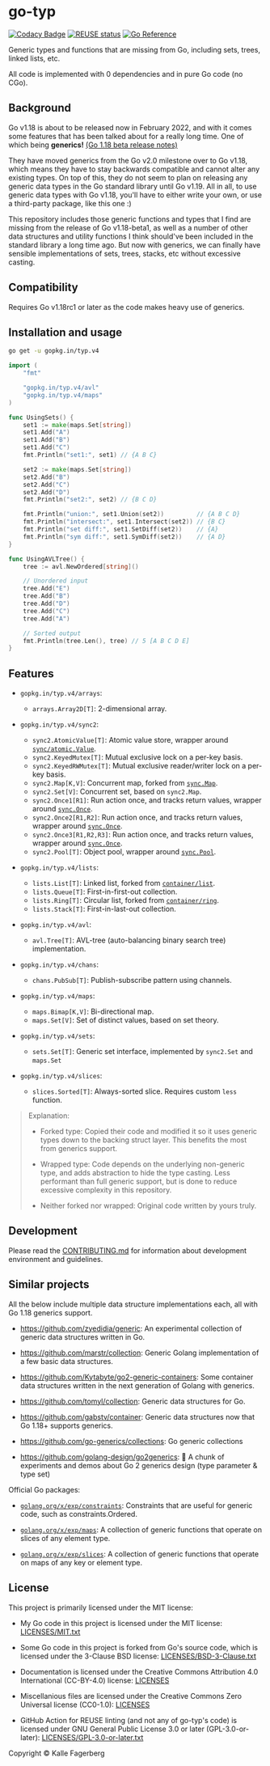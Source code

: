 <!--
SPDX-FileCopyrightText: 2022 Kalle Fagerberg

SPDX-License-Identifier: CC-BY-4.0
-->

# go-typ

[![Codacy Badge](https://api.codacy.com/project/badge/Grade/6b0289f204c044c2911a53c67a4833d9)](https://app.codacy.com/gh/go-typ/typ?utm_source=github.com&utm_medium=referral&utm_content=go-typ/typ&utm_campaign=Badge_Grade_Settings)
[![REUSE status](https://api.reuse.software/badge/github.com/go-typ/typ)](https://api.reuse.software/info/github.com/go-typ/typ)
[![Go Reference](https://pkg.go.dev/badge/gopkg.in/typ.v4.svg)](https://pkg.go.dev/gopkg.in/typ.v4)

Generic types and functions that are missing from Go, including sets, trees,
linked lists, etc.

All code is implemented with 0 dependencies and in pure Go code (no CGo).

## Background

Go v1.18 is about to be released now in February 2022, and with it comes some
features that has been talked about for a really long time. One of which being
**generics!** [(Go 1.18 beta release notes)](https://tip.golang.org/doc/go1.18)

They have moved generics from the Go v2.0 milestone over to Go v1.18, which
means they have to stay backwards compatible and cannot alter any existing
types. On top of this, they do not seem to plan on releasing any generic data
types in the Go standard library until Go v1.19. All in all, to use generic
data types with Go v1.18, you'll have to either write your own, or use a
third-party package, like this one :)

This repository includes those generic functions and types that I find are
missing from the release of Go v1.18-beta1, as well as a number of other
data structures and utility functions I think should've been included in the
standard library a long time ago. But now with generics, we can finally have
sensible implementations of sets, trees, stacks, etc without excessive casting.

## Compatibility

Requires Go v1.18rc1 or later as the code makes heavy use of generics.

## Installation and usage

```sh
go get -u gopkg.in/typ.v4
```

```go
import (
	"fmt"

	"gopkg.in/typ.v4/avl"
	"gopkg.in/typ.v4/maps"
)

func UsingSets() {
	set1 := make(maps.Set[string])
	set1.Add("A")
	set1.Add("B")
	set1.Add("C")
	fmt.Println("set1:", set1) // {A B C}

	set2 := make(maps.Set[string])
	set2.Add("B")
	set2.Add("C")
	set2.Add("D")
	fmt.Println("set2:", set2) // {B C D}

	fmt.Println("union:", set1.Union(set2))         // {A B C D}
	fmt.Println("intersect:", set1.Intersect(set2)) // {B C}
	fmt.Println("set diff:", set1.SetDiff(set2))    // {A}
	fmt.Println("sym diff:", set1.SymDiff(set2))    // {A D}
}

func UsingAVLTree() {
	tree := avl.NewOrdered[string]()

	// Unordered input
	tree.Add("E")
	tree.Add("B")
	tree.Add("D")
	tree.Add("C")
	tree.Add("A")

	// Sorted output
	fmt.Println(tree.Len(), tree) // 5 [A B C D E]
}
```

## Features

<!-- lint disable maximum-line-length -->

- `gopkg.in/typ.v4/arrays`:

  - `arrays.Array2D[T]`: 2-dimensional array.

- `gopkg.in/typ.v4/sync2`:

  - `sync2.AtomicValue[T]`: Atomic value store, wrapper around [`sync/atomic.Value`](https://pkg.go.dev/sync/atomic#Value).
  - `sync2.KeyedMutex[T]`: Mutual exclusive lock on a per-key basis.
  - `sync2.KeyedRWMutex[T]`: Mutual exclusive reader/writer lock on a per-key basis.
  - `sync2.Map[K,V]`: Concurrent map, forked from [`sync.Map`](https://pkg.go.dev/sync#Map).
  - `sync2.Set[V]`: Concurrent set, based on `sync2.Map`.
  - `sync2.Once1[R1]`: Run action once, and tracks return values, wrapper around [`sync.Once`](https://pkg.go.dev/sync#Once).
  - `sync2.Once2[R1,R2]`: Run action once, and tracks return values, wrapper around [`sync.Once`](https://pkg.go.dev/sync#Once).
  - `sync2.Once3[R1,R2,R3]`: Run action once, and tracks return values, wrapper around [`sync.Once`](https://pkg.go.dev/sync#Once).
  - `sync2.Pool[T]`: Object pool, wrapper around [`sync.Pool`](https://pkg.go.dev/sync#Pool).

- `gopkg.in/typ.v4/lists`:

  - `lists.List[T]`: Linked list, forked from [`container/list`](https://pkg.go.dev/container/list).
  - `lists.Queue[T]`: First-in-first-out collection.
  - `lists.Ring[T]`: Circular list, forked from [`container/ring`](https://pkg.go.dev/container/ring).
  - `lists.Stack[T]`: First-in-last-out collection.

- `gopkg.in/typ.v4/avl`:

  - `avl.Tree[T]`: AVL-tree (auto-balancing binary search tree) implementation.

- `gopkg.in/typ.v4/chans`:

  - `chans.PubSub[T]`: Publish-subscribe pattern using channels.

- `gopkg.in/typ.v4/maps`:

  - `maps.Bimap[K,V]`: Bi-directional map.
  - `maps.Set[V]`: Set of distinct values, based on set theory.

- `gopkg.in/typ.v4/sets`:

  - `sets.Set[T]`: Generic set interface, implemented by `sync2.Set` and `maps.Set`

- `gopkg.in/typ.v4/slices`:

  - `slices.Sorted[T]`: Always-sorted slice. Requires custom `less` function.

<!-- lint enable maximum-line-length -->

> Explanation:
>
> - Forked type: Copied their code and modified it so it uses generic types down
>   to the backing struct layer. This benefits the most from generics support.
>
> - Wrapped type: Code depends on the underlying non-generic type, and adds
>   abstraction to hide the type casting. Less performant than full generic
>   support, but is done to reduce excessive complexity in this repository.
>
> - Neither forked nor wrapped: Original code written by yours truly.

## Development

Please read the [CONTRIBUTING.md](CONTRIBUTING.md) for information about
development environment and guidelines.

## Similar projects

All the below include multiple data structure implementations each, all with
Go 1.18 generics support.

- <https://github.com/zyedidia/generic>: An experimental collection of generic
  data structures written in Go.

- <https://github.com/marstr/collection>: Generic Golang implementation of a few
  basic data structures.

- <https://github.com/Kytabyte/go2-generic-containers>: Some container data
  structures written in the next generation of Golang with generics.

- <https://github.com/tomyl/collection>: Generic data structures for Go.

- <https://github.com/gabstv/container>: Generic data structures now that
  Go 1.18+ supports generics.

- <https://github.com/go-generics/collections>: Go generic collections

- <https://github.com/golang-design/go2generics>: 🧪 A chunk of experiments and
  demos about Go 2 generics design (type parameter & type set)

Official Go packages:

- [`golang.org/x/exp/constraints`](https://pkg.go.dev/golang.org/x/exp/constraints):
  Constraints that are useful for generic code, such as constraints.Ordered.

- [`golang.org/x/exp/maps`](https://pkg.go.dev/golang.org/x/exp/maps):
  A collection of generic functions that operate on slices of any element type.

- [`golang.org/x/exp/slices`](https://pkg.go.dev/golang.org/x/exp/slices):
  A collection of generic functions that operate on maps of any key or element
  type.

## License

This project is primarily licensed under the MIT license:

- My Go code in this project is licensed under the MIT license:
  [LICENSES/MIT.txt](LICENSES/MIT.txt)

- Some Go code in this project is forked from Go's source code, which is
  licensed under the 3-Clause BSD license: [LICENSES/BSD-3-Clause.txt](LICENSES/BSD-3-Clause.txt)

- Documentation is licensed under the Creative Commons Attribution 4.0
  International (CC-BY-4.0) license: [LICENSES](LICENSES/CC-BY-4.0.txt)

- Miscellanious files are licensed under the Creative Commons Zero Universal
  license (CC0-1.0): [LICENSES](LICENSES/CC0-1.0.txt)

- GitHub Action for REUSE linting (and not any of go-typ's code) is licensed
  under GNU General Public License 3.0 or later (GPL-3.0-or-later):
  [LICENSES/GPL-3.0-or-later.txt](LICENSES/GPL-3.0-or-later.txt)

Copyright &copy; Kalle Fagerberg
